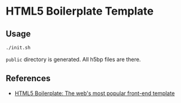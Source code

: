 # HTML5 Boilerplate Template

## Usage

```sh
./init.sh
```

`public` directory is generated. All h5bp files are there.

## References

* [HTML5 Boilerplate: The web's most popular front-end template](http://html5boilerplate.com/)
